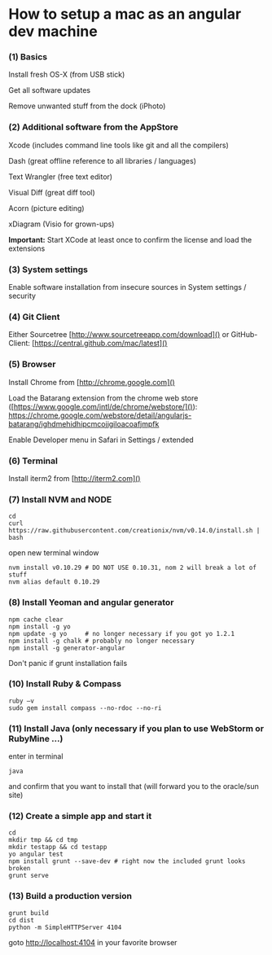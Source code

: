 # How to setup a mac as an angular dev machine

### (1) Basics

Install fresh OS-X (from USB stick)

Get all software updates

Remove unwanted stuff from the dock (iPhoto)


### (2) Additional software from the AppStore 
	
Xcode (includes command line tools like git and all the compilers)

Dash (great offline reference to all libraries / languages)

Text Wrangler (free text editor)

Visual Diff (great diff tool)

Acorn (picture editing)

xDiagram (Visio for grown-ups)


**Important:** Start XCode at least once to confirm the license and load the extensions

### (3) System settings

Enable software installation from insecure sources in System settings / security

### (4) Git Client

Either
	Sourcetree [http://www.sourcetreeapp.com/download]() or GitHub-Client: [https://central.github.com/mac/latest]()

### (5) Browser

Install Chrome from [http://chrome.google.com]()

Load the Batarang extension from the chrome web store ([https://www.google.com/intl/de/chrome/webstore/]()): [https://chrome.google.com/webstore/detail/angularjs-batarang/ighdmehidhipcmcojjgiloacoafjmpfk
]()	

Enable Developer menu in Safari in Settings / extended

### (6) Terminal

Install iterm2 from [http://iterm2.com]()

### (7) Install NVM and NODE

	cd 
	curl https://raw.githubusercontent.com/creationix/nvm/v0.14.0/install.sh | bash

open new terminal window 

	nvm install v0.10.29 # DO NOT USE 0.10.31, nom 2 will break a lot of stuff
	nvm alias default 0.10.29

### (8) Install Yeoman and angular generator

	npm cache clear
	npm install -g yo
	npm update -g yo     # no longer necessary if you got yo 1.2.1
	npm install -g chalk # probably no longer necessary
	npm install -g generator-angular

Don't panic if grunt installation fails

### (10) Install Ruby & Compass 

	ruby —v
	sudo gem install compass --no-rdoc --no-ri

### (11) Install Java (only necessary if you plan to use WebStorm or RubyMine ...)
enter in terminal
	
	java

and confirm that you want to install that (will forward you to the oracle/sun site)

### (12) Create a simple app and start it

	cd
	mkdir tmp && cd tmp
	mkdir testapp && cd testapp
	yo angular test
	npm install grunt --save-dev # right now the included grunt looks broken
	grunt serve

### (13) Build a production version

	grunt build
	cd dist
	python -m SimpleHTTPServer 4104

goto [http://localhost:4104]() in your favorite browser
